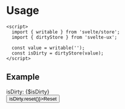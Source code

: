 <script lang="ts">
  import { writable } from 'svelte/store';

	import Button from '$lib/components/Button.svelte';
	import Preview from '$lib/components/Preview.svelte';
	import TextField from '$lib/components/TextField.svelte';

	import dirtyStore from '$lib/stores/dirtyStore';

  const value = writable('');
  const isDirty = dirtyStore(value)
</script>

<h1>Usage</h1>

```svelte
<script>
  import { writable } from 'svelte/store';
  import { dirtyStore } from 'svelte-ux';

  const value = writable('');
  const isDirty = dirtyStore(value);
</script>
```

<h2>Example</h2>

<Preview>
  <TextField bind:value={$value} />
  <div>isDirty: {$isDirty}</div>
  <Button on:click={() => isDirty.reset()}>Reset</Button>
</Preview>
